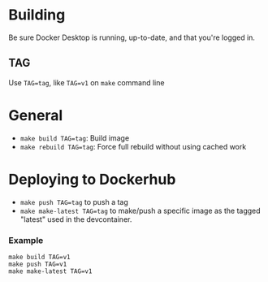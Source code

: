 # Building

Be sure Docker Desktop is running, up-to-date, and that you're logged in.

## TAG

Use `TAG=tag`, like `TAG=v1` on `make` command line

# General 

* `make build TAG=tag`: Build image 
* `make rebuild TAG=tag`: Force full rebuild without using cached work

# Deploying to Dockerhub

* `make push TAG=tag` to push a tag
* `make make-latest TAG=tag` to make/push a specific image as the tagged "latest" used in the devcontainer.

### Example

```
make build TAG=v1
make push TAG=v1
make make-latest TAG=v1
```